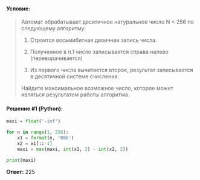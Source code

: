 #### Условие:

> Автомат обрабатывает десятичное натуральное число N < 256 по следующему алгоритму:
> 
> 1) Строится восьмибитная двоичная запись числа.
> 
> 2) Полученное в п.1 число записывается справа налево (переворачивается)
> 
> 3) Из первого числа вычитается второе, результат записывается в десятичной системе счисления.
> 
> Найдите максимальное возможное число, которое может являться результатом работы алгоритма.

#### Решение #1 (Python):
```python
maxi = float('-inf')

for n in range(1, 256):
    x1 = format(n, '08b')
    x2 = x1[::-1]
    maxi = max(maxi, int(x1, 2) - int(x2, 2))

print(maxi)
```

**Ответ:**  225
